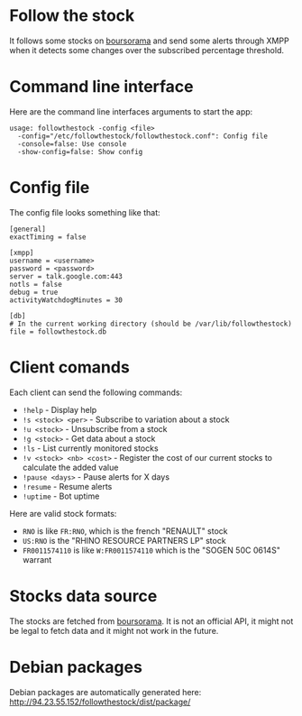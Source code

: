 # Follow the stock

It follows some stocks on [boursorama](http://www.boursorama.com) and send some alerts through XMPP when it detects some changes over the subscribed percentage threshold.

# Command line interface

Here are the command line interfaces arguments to start the app:

    usage: followthestock -config <file>
      -config="/etc/followthestock/followthestock.conf": Config file
      -console=false: Use console
      -show-config=false: Show config

# Config file

The config file looks something like that:

    [general]
    exactTiming = false
    
    [xmpp]
    username = <username>
    password = <password>
    server = talk.google.com:443
    notls = false
    debug = true
    activityWatchdogMinutes = 30

    [db]
    # In the current working directory (should be /var/lib/followthestock)
    file = followthestock.db

# Client comands

Each client can send the following commands:

* `!help` - Display help
* `!s <stock> <per>` - Subscribe to variation about a stock
* `!u <stock>` - Unsubscribe from a stock
* `!g <stock>` - Get data about a stock
* `!ls` - List currently monitored stocks
* `!v <stock> <nb> <cost>` - Register the cost of our current stocks to calculate the added value
* `!pause <days>` - Pause alerts for X days
* `!resume` - Resume alerts
* `!uptime` - Bot uptime

Here are valid stock formats:

* `RNO` is like `FR:RNO`, which is the french "RENAULT" stock
* `US:RNO` is the "RHINO RESOURCE PARTNERS LP" stock
* `FR0011574110` is like `W:FR0011574110` which is the "SOGEN 50C 0614S" warrant


# Stocks data source
The stocks are fetched from [boursorama](http://www.boursorama.com). It is not an official API, it might not be legal to fetch data and it might not work in the future.

# Debian packages
Debian packages are automatically generated here:
 http://94.23.55.152/followthestock/dist/package/
